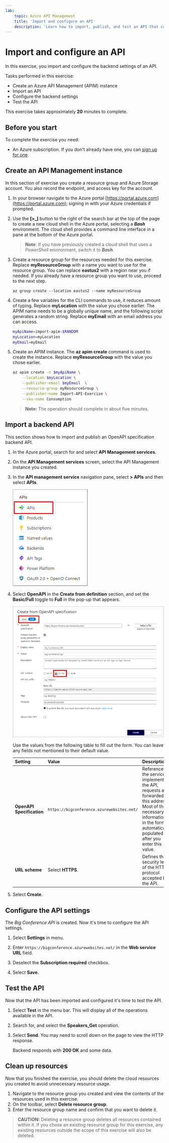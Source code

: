 ```yaml
---
lab:
    topic: Azure API Management
    title: 'Import and configure an API'
    description: 'Learn how to import, publish, and test an API that conforms to the OpenAPI specification.'
---
```


# Import and configure an API

In this exercise, you import and configure the backend settings of an API.

Tasks performed in this exercise:

* Create an Azure API Management (APIM) instance
* Import an API
* Configure the backend settings
* Test the API

This exercise takes approximately **20** minutes to complete.

## Before you start

To complete the exercise you need:

* An Azure subscription. If you don't already have one, you can [sign up for one](https://azure.microsoft.com/).

## Create an API Management instance

In this section of exercise you create a resource group and Azure Storage account. You also record the endpoint, and access key for the account.

1. In your browser navigate to the Azure portal [https://portal.azure.com](https://portal.azure.com); signing in with your Azure credentials if prompted.

1. Use the **[\>_]** button to the right of the search bar at the top of the page to create a new cloud shell in the Azure portal, selecting a ***Bash*** environment. The cloud shell provides a command line interface in a pane at the bottom of the Azure portal.

    > **Note**: If you have previously created a cloud shell that uses a *PowerShell* environment, switch it to ***Bash***.

1. Create a resource group for the resources needed for this exercise. Replace **myResourceGroup** with a name you want to use for the resource group. You can replace **eastus2** with a region near you if needed. If you already have a resource group you want to use, proceed to the next step.

    ```azurecli
    az group create --location eastus2 --name myResourceGroup
    ```

1. Create a few variables for the CLI commands to use, it reduces amount of typing. Replace **myLocation** with the value you chose earlier. The APIM name needs to be a globally unique name, and the following script generates a random string. Replace **myEmail** with an email address you can access.

    ```bash
    myApiName=import-apim-$RANDOM
    myLocation=myLocation
    myEmail=myEmail
    ```

1. Create an APIM instance. The **az apim create** command is used to create the instance. Replace **myResourceGroup** with the value you chose earlier.

    ```bash
    az apim create -n $myApiName \
        --location $myLocation \
        --publisher-email $myEmail  \
        --resource-group myResourceGroup \
        --publisher-name Import-API-Exercise \
        --sku-name Consumption 
    ```
    > **Note:** The operation should complete in about five minutes. 

## Import a backend API

This section shows how to import and publish an OpenAPI specification backend API.

1. In the Azure portal, search for and select **API Management services**.

1. On the **API Management services** screen, select the API Management instance you created.

1. In the **API management service** navigation pane, select  **> APIs** and then select **APIs**.

    ![Screenshot of the APIs section of the navigation pane.](./media/select-apis-navigation-pane.png)


1. Select **OpenAPI** in the **Create from definition** section, and set the **Basic/Full** toggle to **Full** in the pop-up that appears.

    ![Screenshot of the OpenAPI dialog box. Fields are detailed in the following table.](./media/create-api.png)

    Use the values from the following table to fill out the form. You can leave any fields not mentioned to their default value.

    | Setting | Value | Description |
    |--|--|--|
    | **OpenAPI Specification** | `https://bigconference.azurewebsites.net/` | References the service implementing the API, requests are forwarded to this address. Most of the necessary information in the form is automatically populated after you enter this value. |
    | **URL scheme** | Select **HTTPS**. | Defines the security level of the HTTP protocol accepted by the API. |

1. Select **Create**.

## Configure the API settings

The *Big Conference API* is created. Now it's time to configure the API settings. 

1. Select **Settings** in menu.

1. Enter `https://bigconference.azurewebsites.net/` in the **Web service URL** field.

1. Deselect the **Subscription required** checkbox.

1. Select **Save**.

## Test the API

Now that the API has been imported and configured it's time to test the API.

1. Select **Test** in the menu bar. This will display all of the operations available in the API.

1. Search for, and select the **Speakers_Get** operation. 

1. Select **Send**. You may need to scroll down on the page to view the HTTP response.

    Backend responds with **200 OK** and some data.

## Clean up resources

Now that you finished the exercise, you should delete the cloud resources you created to avoid unnecessary resource usage.

1. Navigate to the resource group you created and view the contents of the resources used in this exercise.
1. On the toolbar, select **Delete resource group**.
1. Enter the resource group name and confirm that you want to delete it.

> **CAUTION:** Deleting a resource group deletes all resources contained within it. If you chose an existing resource group for this exercise, any existing resources outside the scope of this exercise will also be deleted.
